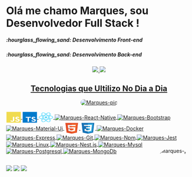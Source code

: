 <h1>Olá me chamo Marques, sou Desenvolvedor Full Stack !</h1>
  <h5>:hourglass_flowing_sand:  Desenvolvimento Front-end</h5>
  <h5>:hourglass_flowing_sand: Desenvolvimento Back-end </h5>
<div align="center">
  <a href="https://github.com/marqueschristmann">
<div align="center"> <a href=""https://github.com/marqueschristmann""> </div>
 <div>
  <img height="160em" 
       src="https://github-readme-stats.vercel.app/api?username=Marqueschristmann&show_icons=true&theme=react&include_all_commits=true&count_private=true" />
  <img height="160em" src="https://github-readme-stats.vercel.app/api/top-langs/?username=Marqueschristmann&layout=compact&theme=react" /> 
</div>
    <h2>Tecnologias que Ultilizo No Dia a Dia</h2>
     <img align="center align="right" alt="Marques-pic" height="150" style="border-radius:100px;" src="https://i.imgur.com/KzAO956.gif">
</div>
<div style="display: inline_block"><br>
  <img align="center" alt="Marques-Js" height="30" width="40" src="https://raw.githubusercontent.com/devicons/devicon/master/icons/javascript/javascript-plain.svg">
  <img align="center" alt="Marques-Ts" height="30" width="40" src="https://raw.githubusercontent.com/devicons/devicon/master/icons/typescript/typescript-plain.svg">
  <img align="center" alt="Marques-React" height="30" width="40" src="https://raw.githubusercontent.com/devicons/devicon/master/icons/react/react-original.svg">
  <img align="center" alt="Marques-React-Native" height="30" width="40"  src="https://cdn.jsdelivr.net/gh/devicons/devicon/icons/android/android-original-wordmark.svg" />
  <img align="center" alt="Marques-Bootstrap" height="30" width="40"   src="https://cdn.jsdelivr.net/gh/devicons/devicon/icons/bootstrap/bootstrap-original-wordmark.svg" />
  <img align="center" alt="Marques-Material-Ui" height="30" width="40" src="https://cdn.jsdelivr.net/gh/devicons/devicon/icons/materialui/materialui-original.svg" />
  <img align="center" alt="Marques-HTML" height="30" width="40" src="https://raw.githubusercontent.com/devicons/devicon/master/icons/html5/html5-original.svg">
  <img align="center" alt="Marques-CSS" height="30" width="40" src="https://raw.githubusercontent.com/devicons/devicon/master/icons/css3/css3-original.svg">
  <img align="center" alt="Marques-Docker" height="30" width="40"src="https://cdn.jsdelivr.net/gh/devicons/devicon/icons/docker/docker-original-wordmark.svg" />
  <img align="center" alt="Marques-Express" height="30" width="40" src="https://cdn.jsdelivr.net/gh/devicons/devicon/icons/express/express-original.svg" />
  <img align="center" alt="Marques-Git" height="30" width="40" src="https://cdn.jsdelivr.net/gh/devicons/devicon/icons/git/git-original-wordmark.svg" />
  <img  align="center" alt="Marques-Npm" height="30" width="40" src="https://cdn.jsdelivr.net/gh/devicons/devicon/icons/npm/npm-original-wordmark.svg" />
  <img align="center" alt="Marques-Jest" height="30" width="40" src="https://cdn.jsdelivr.net/gh/devicons/devicon/icons/jest/jest-plain.svg" />
  <img  align="center" alt="Marques-Linux" height="30" width="40" src="https://cdn.jsdelivr.net/gh/devicons/devicon/icons/linux/linux-original.svg" />
  <img  align="center" alt="Marques-Nest.js" height="40" width="60" src="https://cdn.jsdelivr.net/gh/devicons/devicon/icons/nestjs/nestjs-plain-wordmark.svg" />
  <img align="center" alt="Marques-Mysql" height="30" width="40" src="https://cdn.jsdelivr.net/gh/devicons/devicon/icons/mysql/mysql-original-wordmark.svg" />
  <img align="center" alt="Marques-Postgresql" height="30" width="40" src="https://cdn.jsdelivr.net/gh/devicons/devicon/icons/postgresql/postgresql-original-wordmark.svg" />
  <img align="center" alt="Marques-MongoDb" height="30" width="40" src="https://cdn.jsdelivr.net/gh/devicons/devicon/icons/mongodb/mongodb-original-wordmark.svg" />
  <img align="right" alt="Marques-pic" height="150" style="border-radius:50px;" src="https://mystickermania.com/cdn/stickers/anime/death-note-chibi-512x512.png">
</div>
  
  ##
 
<div> 
  <a href="https://www.instagram.com/marqueschristmann/" target="_blank"><img src="https://img.shields.io/badge/-Instagram-%23E4405F?style=for-the-badge&logo=instagram&logoColor=white" target="_blank"></a>
 <a href="https://discord.com/channels/@me" target="_blank"><img src="https://img.shields.io/badge/Discord-7289DA?style=for-the-badge&logo=discord&logoColor=white" target="_blank"></a> 
  <a href="https://br.linkedin.com/in/marques-christmann-363a3a224?trk=public_profile_browsemap" target="_blank"><img src="https://img.shields.io/badge/-LinkedIn-%230077B5?style=for-the-badge&logo=linkedin&logoColor=white" target="_blank"></a> 
</div>
